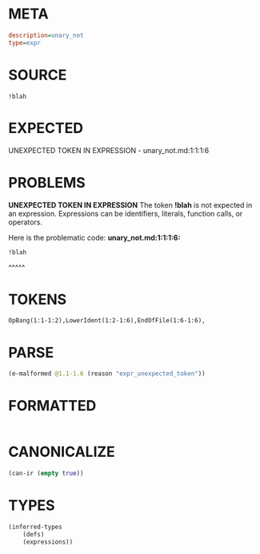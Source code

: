 # META
~~~ini
description=unary_not
type=expr
~~~
# SOURCE
~~~roc
!blah
~~~
# EXPECTED
UNEXPECTED TOKEN IN EXPRESSION - unary_not.md:1:1:1:6
# PROBLEMS
**UNEXPECTED TOKEN IN EXPRESSION**
The token **!blah** is not expected in an expression.
Expressions can be identifiers, literals, function calls, or operators.

Here is the problematic code:
**unary_not.md:1:1:1:6:**
```roc
!blah
```
^^^^^


# TOKENS
~~~zig
OpBang(1:1-1:2),LowerIdent(1:2-1:6),EndOfFile(1:6-1:6),
~~~
# PARSE
~~~clojure
(e-malformed @1.1-1.6 (reason "expr_unexpected_token"))
~~~
# FORMATTED
~~~roc

~~~
# CANONICALIZE
~~~clojure
(can-ir (empty true))
~~~
# TYPES
~~~clojure
(inferred-types
	(defs)
	(expressions))
~~~
